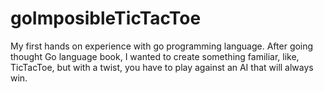 # goImposibleTicTacToe
My first hands on experience with go programming language. After going thought Go language book, I wanted to create something familiar, like, TicTacToe, but with a twist, you have to play against an AI that will always win.
